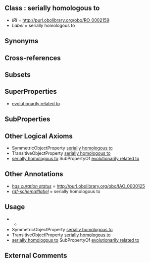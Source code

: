 
## Class : serially homologous to

 * *IRI* = http://purl.obolibrary.org/obo/RO_0002159
 * *Label* = serially homologous to

## Synonyms


## Cross-references


## Subsets


## SuperProperties

 * [evolutionarily related to](../../RO/20/RO_0002320.md)

## SubProperties


## Other Logical Axioms

 * SymmetricObjectProperty [serially homologous to](../../RO/59/RO_0002159.md)
 * TransitiveObjectProperty [serially homologous to](../../RO/59/RO_0002159.md)
 * [serially homologous to](../../RO/59/RO_0002159.md) SubPropertyOf [evolutionarily related to](../../RO/20/RO_0002320.md)

## Other Annotations

 * *[has curation status](../../IAO/14/IAO_0000114.md)* = http://purl.obolibrary.org/obo/IAO_0000125
 * *[rdf-schema#label](../../el/rdf-schema#label.md)* = serially homologous to

## Usage

 * -
 * SymmetricObjectProperty [serially homologous to](../../RO/59/RO_0002159.md)
 * TransitiveObjectProperty [serially homologous to](../../RO/59/RO_0002159.md)
 * [serially homologous to](../../RO/59/RO_0002159.md) SubPropertyOf [evolutionarily related to](../../RO/20/RO_0002320.md)

## External Comments

